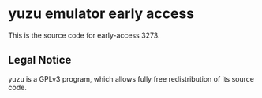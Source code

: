 yuzu emulator early access
=============

This is the source code for early-access 3273.

## Legal Notice

yuzu is a GPLv3 program, which allows fully free redistribution of its source code.